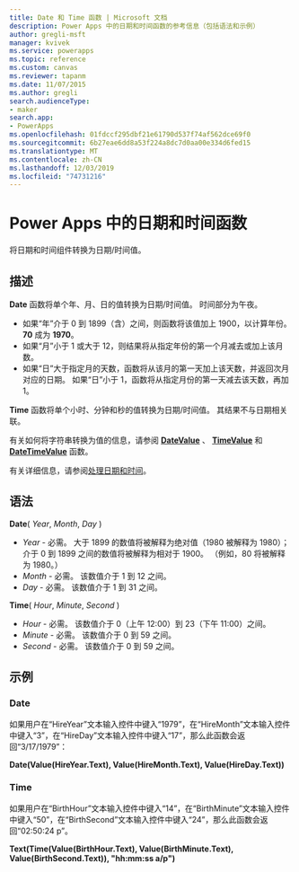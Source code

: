 ```yaml
---
title: Date 和 Time 函数 | Microsoft 文档
description: Power Apps 中的日期和时间函数的参考信息（包括语法和示例）
author: gregli-msft
manager: kvivek
ms.service: powerapps
ms.topic: reference
ms.custom: canvas
ms.reviewer: tapanm
ms.date: 11/07/2015
ms.author: gregli
search.audienceType:
- maker
search.app:
- PowerApps
ms.openlocfilehash: 01fdccf295dbf21e61790d537f74af562dce69f0
ms.sourcegitcommit: 6b27eae6dd8a53f224a8dc7d0aa00e334d6fed15
ms.translationtype: MT
ms.contentlocale: zh-CN
ms.lasthandoff: 12/03/2019
ms.locfileid: "74731216"
---
```

# <a name="date-and-time-functions-in-power-apps"></a>Power Apps 中的日期和时间函数
将日期和时间组件转换为日期/时间值。

## <a name="description"></a>描述
**Date** 函数将单个年、月、日的值转换为日期/时间值。  时间部分为午夜。

* 如果“年”介于 0 到 1899（含）之间，则函数将该值加上 1900，以计算年份。  **70** 成为 **1970**。
* 如果“月”小于 1 或大于 12，则结果将从指定年份的第一个月减去或加上该月数。
* 如果“日”大于指定月的天数，函数将从该月的第一天加上该天数，并返回次月对应的日期。  如果“日”小于 1，函数将从指定月份的第一天减去该天数，再加 1。

**Time** 函数将单个小时、分钟和秒的值转换为日期/时间值。  其结果不与日期相关联。

有关如何将字符串转换为值的信息，请参阅 **[DateValue](function-datevalue-timevalue.md)** 、 **[TimeValue](function-datevalue-timevalue.md)** 和 **[DateTimeValue](function-datevalue-timevalue.md)** 函数。  

有关详细信息，请参阅[处理日期和时间](../show-text-dates-times.md)。

## <a name="syntax"></a>语法
**Date**( *Year*, *Month*, *Day* )

* *Year* - 必需。  大于 1899 的数值将被解释为绝对值（1980 被解释为 1980）；介于 0 到 1899 之间的数值将被解释为相对于 1900。 （例如，80 将被解释为 1980。）
* *Month* - 必需。  该数值介于 1 到 12 之间。
* *Day* - 必需。 该数值介于 1 到 31 之间。

**Time**( *Hour*, *Minute*, *Second* )

* *Hour* - 必需。  该数值介于 0（上午 12:00）到 23（下午 11:00）之间。
* *Minute* - 必需。 该数值介于 0 到 59 之间。
* *Second* - 必需。 该数值介于 0 到 59 之间。

## <a name="examples"></a>示例
### <a name="date"></a>Date
如果用户在“HireYear”文本输入控件中键入“1979”，在“HireMonth”文本输入控件中键入“3”，在“HireDay”文本输入控件中键入“17”，那么此函数会返回“3/17/1979”：

**Date(Value(HireYear.Text), Value(HireMonth.Text), Value(HireDay.Text))**

### <a name="time"></a>Time
如果用户在“BirthHour”文本输入控件中键入“14”，在“BirthMinute”文本输入控件中键入“50”，在“BirthSecond”文本输入控件中键入“24”，那么此函数会返回“02:50:24 p”。

**Text(Time(Value(BirthHour.Text), Value(BirthMinute.Text), Value(BirthSecond.Text)), "hh:mm:ss a/p")**

